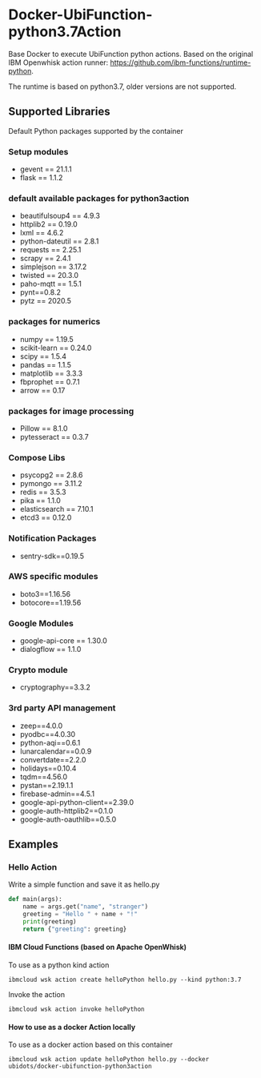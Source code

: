 # Docker-UbiFunction-python3.7Action

Base Docker to execute UbiFunction python actions. Based on the original IBM Openwhisk action runner: https://github.com/ibm-functions/runtime-python.

The runtime is based on python3.7, older versions are not supported.

## Supported Libraries

Default Python packages supported by the container

### Setup modules

- gevent == 21.1.1
- flask == 1.1.2

### default available packages for python3action

- beautifulsoup4 == 4.9.3
- httplib2 == 0.19.0
- lxml == 4.6.2
- python-dateutil == 2.8.1
- requests == 2.25.1
- scrapy == 2.4.1
- simplejson == 3.17.2
- twisted == 20.3.0
- paho-mqtt == 1.5.1
- pynt==0.8.2
- pytz == 2020.5

### packages for numerics

- numpy == 1.19.5
- scikit-learn == 0.24.0
- scipy == 1.5.4
- pandas == 1.1.5
- matplotlib == 3.3.3
- fbprophet == 0.7.1
- arrow == 0.17

### packages for image processing

- Pillow == 8.1.0
- pytesseract == 0.3.7

### Compose Libs

- psycopg2 == 2.8.6
- pymongo == 3.11.2
- redis == 3.5.3
- pika == 1.1.0
- elasticsearch == 7.10.1
- etcd3 == 0.12.0

### Notification Packages

- sentry-sdk==0.19.5

### AWS specific modules

- boto3==1.16.56
- botocore==1.19.56

### Google Modules

- google-api-core == 1.30.0
- dialogflow == 1.1.0

### Crypto module

- cryptography==3.3.2

### 3rd party API management

- zeep==4.0.0
- pyodbc==4.0.30
- python-aqi==0.6.1
- lunarcalendar==0.0.9
- convertdate==2.2.0
- holidays==0.10.4
- tqdm==4.56.0
- pystan==2.19.1.1
- firebase-admin==4.5.1
- google-api-python-client==2.39.0
- google-auth-httplib2==0.1.0
- google-auth-oauthlib==0.5.0

## Examples

### Hello Action

Write a simple function and save it as hello.py

```py
def main(args):
    name = args.get("name", "stranger")
    greeting = "Hello " + name + "!"
    print(greeting)
    return {"greeting": greeting}
```

#### IBM Cloud Functions (based on Apache OpenWhisk)

To use as a python kind action

```
ibmcloud wsk action create helloPython hello.py --kind python:3.7
```

Invoke the action

```
ibmcloud wsk action invoke helloPython
```

#### How to use as a docker Action locally

To use as a docker action based on this container

```
ibmcloud wsk action update helloPython hello.py --docker ubidots/docker-ubifunction-python3action
```
